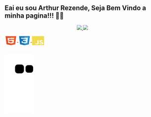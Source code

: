 ## Eai eu sou Arthur Rezende, Seja Bem Vindo a minha pagina!!! 🤘😎
<div align="center">
  <a href="https://github.com/ArthurKaJL">
  <img height="150em"  src="https://github-readme-stats.vercel.app/api?username=ArthurKaJL&show_icons=true&theme=merko&include_all_commits=true&count_private=true"/>
    <img height="180em" src="https://github-readme-stats.vercel.app/api/top-langs/?username=ArthurKaJL&layout=compact&langs_count=7&theme=merko"/>
</div>
<div style="display: inline_block"><br>
  <img align="center" alt="Rafa-HTML" height="30" width="40" src="https://raw.githubusercontent.com/devicons/devicon/master/icons/html5/html5-original.svg">
  <img align="center" alt="Rafa-CSS" height="30" width="40" src="https://raw.githubusercontent.com/devicons/devicon/master/icons/css3/css3-original.svg">
  <img align="center" alt="Rafa-Js" height="30" width="40" src="https://raw.githubusercontent.com/devicons/devicon/master/icons/javascript/javascript-plain.svg">
  <!--
  <img align="center" alt="Rafa-Ts" height="30" width="40" src="https://raw.githubusercontent.com/devicons/devicon/master/icons/typescript/typescript-plain.svg">
  <img align="center" alt="Rafa-React" height="30" width="40" src="https://raw.githubusercontent.com/devicons/devicon/master/icons/react/react-original.svg">
  -->
</div>
  
  ##
  
 
  <div>
     
    
  ![Snake animation](https://github.com/ArthurKaJL/ArthurKaJL/blob/output/github-contribution-grid-snake.svg)
    
    
  </div>
